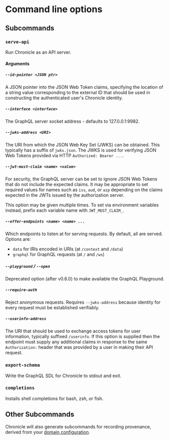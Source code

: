 # Command line options

## Subcommands

### `serve-api`

Run Chronicle as an API server.

#### Arguments

##### `--id-pointer <JSON ptr>`

A JSON pointer into the JSON Web Token claims, specifying the location of
a string value corresponding to the external ID that should be used in
constructing the authenticated user's Chronicle identity.

##### `--interface <interface>`

The GraphQL server socket address - defaults to 127.0.0.1:9982.

##### `--jwks-address <URI>`

The URI from which the JSON Web Key Set (JWKS) can be obtained.
This typically has a suffix of `jwks.json`.
The JWKS is used for verifying JSON Web Tokens provided via HTTP
`Authorized: Bearer ...`.

##### `--jwt-must-claim <name> <value>`

For security, the GraphQL server can be set to ignore JSON Web Tokens that
do not include the expected claims. It may be appropriate to set required
values for names such as `iss`, `aud`, or `azp` depending on the claims
expected in the JWTs issued by the authorization server.

This option may be given multiple times. To set via environment variables
instead, prefix each variable name with `JWT_MUST_CLAIM_`.

##### `--offer-endpoints <name> <name> ...`

Which endpoints to listen at for serving requests. By default, all are served.
Options are:

- `data` for IRIs encoded in URIs (at `/context` and `/data`)
- `graphql` for GraphQL requests (at `/` and `/ws`)

##### `--playground` / `--open`

Deprecated option (after v0.6.0) to make available the GraphQL Playground.

##### `--require-auth`

Reject anonymous requests. Requires `--jwks-address` because identity for
every request must be established verifiably.

##### `--userinfo-address`

The URI that should be used to exchange access tokens for user information,
typically suffixed `/userinfo`. If this option is supplied then the endpoint
must supply any additional claims in response to the same `Authorization:`
header that was provided by a user in making their API request.

### `export-schema`

Write the GraphQL SDL for Chronicle to stdout and exit.

### `completions`

Installs shell completions for bash, zsh, or fish.

## Other Subcommands

Chronicle will also generate subcommands for recording provenance, derived from
your [domain configuration](./domain_modeling.md).
